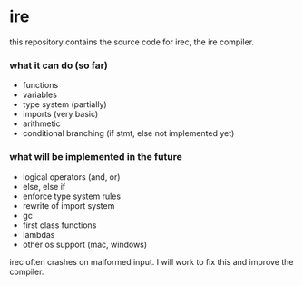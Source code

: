 # ire
this repository contains the source code for irec, the ire compiler.


### what it can do (so far)
  - functions
  - variables
  - type system (partially)
  - imports (very basic)
  - arithmetic
  - conditional branching (if stmt, else not implemented yet)
 
### what will be implemented in the future
  - logical operators (and, or)
  - else, else if
  - enforce type system rules
  - rewrite of import system
  - gc 
  - first class functions
  - lambdas
  - other os support (mac, windows)

irec often crashes on malformed input. I will work to fix this and improve the compiler.
